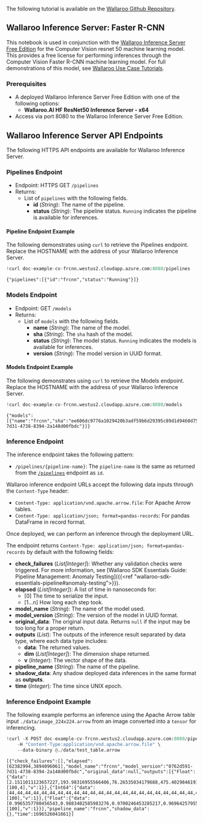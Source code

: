 The following tutorial is available on the [Wallaroo Github Repository](https://github.com/WallarooLabs/Wallaroo_Tutorials/blob/20231004-wallaroo-inference-server/wallaroo-inference-server-tutorials/wallaroo-inference-server-hf-summarizer).

## Wallaroo Inference Server:  Faster R-CNN

This notebook is used in conjunction with the [Wallaroo Inference Server Free Edition](https://docs.wallaroo.ai/wallaroo-inferencing-server/) for the Computer Vision resnet 50 machine learning model.  This provides a free license for performing inferences through the Computer Vision Faster R-CNN machine learning model.  For full demonstrations of this model, see [Wallaroo Use Case Tutorials](https://docs.wallaroo.ai/wallaroo-use-case-tutorials/wallaroo-use-case-computer-vision/use-case-computer-vision-retail/).

### Prerequisites

* A deployed Wallaroo Inference Server Free Edition with one of the following options:
  * **Wallaroo.AI HF ResNet50 Inference Server - x64**
* Access via port 8080 to the Wallaroo Inference Server Free Edition.

## Wallaroo Inference Server API Endpoints

The following HTTPS API endpoints are available for Wallaroo Inference Server.

### Pipelines Endpoint

* Endpoint: HTTPS GET `/pipelines`
* Returns:
  * List of `pipelines` with the following fields.
    * **id** (*String*): The name of the pipeline.
    * **status** (*String*): The pipeline status.  `Running` indicates the pipeline is available for inferences.

#### Pipeline Endpoint Example

The following demonstrates using `curl` to retrieve the Pipelines endpoint.  Replace the HOSTNAME with the address of your Wallaroo Inference Server.

```python
!curl doc-example-cv-frcnn.westus2.cloudapp.azure.com:8080/pipelines
```

    {"pipelines":[{"id":"frcnn","status":"Running"}]}

### Models Endpoint

* Endpoint: GET `/models`
* Returns:
  * List of `models` with the following fields.
    * **name** (*String*):  The name of the model.
    * **sha** (*String*):  The `sha` hash of the model.
    * **status** (*String*):  The model status.  `Running` indicates the models is available for inferences.
    * **version** (*String*): The model version in UUID format.

#### Models Endpoint Example

The following demonstrates using `curl` to retrieve the Models endpoint.  Replace the HOSTNAME with the address of your Wallaroo Inference Server.

```python
!curl doc-example-cv-frcnn.westus2.cloudapp.azure.com:8080/models
```

    {"models":[{"name":"frcnn","sha":"ee606dc9776a1029420b3adf59b6d29395c89d1d9460d75045a1f2f152d288e7","status":"Running","version":"0762d591-7d31-4738-8394-2a148d00fbdc"}]}

### Inference Endpoint

The inference endpoint takes the following pattern:

* `/pipelines/{pipeline-name}`:  The `pipeline-name` is the same as returned from the [`/pipelines`](#list-pipelines) endpoint as `id`.

Wallaroo inference endpoint URLs accept the following data inputs through the `Content-Type` header:

* `Content-Type: application/vnd.apache.arrow.file`: For Apache Arrow tables.
* `Content-Type: application/json; format=pandas-records`: For pandas DataFrame in record format.

Once deployed, we can perform an inference through the deployment URL.

The endpoint returns `Content-Type: application/json; format=pandas-records` by default with the following fields:

* **check_failures** (*List[Integer]*): Whether any validation checks were triggered.  For more information, see [Wallaroo SDK Essentials Guide: Pipeline Management: Anomaly Testing]({{<ref "wallaroo-sdk-essentials-pipeline#anomaly-testing">}}).
* **elapsed** (*List[Integer]*): A list of time in nanoseconds for:
  * [0] The time to serialize the input.
  * [1...n] How long each step took.
* **model_name** (*String*): The name of the model used.
* **model_version** (*String*): The version of the model in UUID format.
* **original_data**: The original input data.  Returns `null` if the input may be too long for a proper return.
* **outputs** (*List*): The outputs of the inference result separated by data type, where each data type includes:
  * **data**: The returned values.
  * **dim** (*List[Integer]*): The dimension shape returned.
  * **v** (*Integer*): The vector shape of the data.
* **pipeline_name**  (*String*): The name of the pipeline.
* **shadow_data**: Any shadow deployed data inferences in the same format as **outputs**.
* **time** (*Integer*): The time since UNIX epoch.

### Inference Endpoint Example

The following example performs an inference using the Apache Arrow table input `./data/image_224x224.arrow` from an image converted into a `tensor` for inferencing.

```python
!curl -X POST doc-example-cv-frcnn.westus2.cloudapp.azure.com:8080/pipelines/frcnn \
    -H "Content-Type:application/vnd.apache.arrow.file" \
    --data-binary @./data/test_table.arrow
```

    [{"check_failures":[],"elapsed":[62382994,3894096061],"model_name":"frcnn","model_version":"0762d591-7d31-4738-8394-2a148d00fbdc","original_data":null,"outputs":[{"Float":{"data":[2.1511011123657227,193.98316955566406,76.26535034179688,475.4029846191406,610.822509765625,98.60633087158203,639.8867797851562,232.27053833007812,544.2866821289062,98.7265396118164,581.2883911132812,230.20494079589844,454.9934387207031,113.0856704711914,484.7846374511719,210.12820434570312,502.5888671875,331.87664794921875,551.2268676757812,476.4918212890625,538.5425415039062,292.1205139160156,587.4655151367188,468.1288146972656,578.5416870117188,99.70755767822266,617.2246704101562,233.57081604003906,548.552001953125,191.84564208984375,577.3058471679688,238.4773712158203,459.8332824707031,344.297119140625,505.42633056640625,456.7117919921875,483.4716796875,110.56584930419922,514.0936279296875,205.00155639648438,262.1221923828125,190.36659240722656,323.49029541015625,405.2057800292969,511.6675109863281,104.53833770751953,547.0171508789062,228.23663330078125,75.39196014404297,205.6231231689453,168.49893188476562,453.44085693359375,362.5065612792969,173.1685791015625,398.6695556640625,371.8243103027344,490.4246826171875,337.62701416015625,534.1234130859375,461.0242004394531,351.3855895996094,169.14898681640625,390.75830078125,244.0699005126953,525.1982421875,291.7389831542969,570.5552978515625,417.6438903808594,563.4224243164062,285.3888854980469,609.3085327148438,452.2594299316406,425.579345703125,366.2491455078125,480.6353454589844,474.5400085449219,154.53799438476562,198.03770446777344,227.64283752441406,439.8441162109375,597.0289306640625,273.6045837402344,637.2067260742188,439.0321350097656,473.88763427734375,293.419921875,519.7537231445312,349.23040771484375,262.7759704589844,192.0358123779297,313.3096008300781,258.3465881347656,521.1492919921875,152.8902587890625,534.859619140625,246.52365112304688,389.8963317871094,178.07867431640625,431.87554931640625,360.5932312011719,215.99900817871094,179.52967834472656,280.2846984863281,421.9092102050781,523.6453857421875,310.7387390136719,560.3648681640625,473.5797119140625,151.71310424804688,191.4107666015625,228.7101287841797,443.3218688964844,0.507830798625946,14.856098175048828,504.5198059082031,405.7276916503906,443.83685302734375,340.1248779296875,532.83740234375,475.77716064453125,472.37847900390625,329.13092041015625,494.0364685058594,352.5906066894531,572.41455078125,286.2613220214844,601.86767578125,384.58990478515625,532.7720947265625,189.8910369873047,551.902587890625,241.760498046875,564.0308837890625,105.75121307373047,597.0350952148438,225.32579040527344,551.2584838867188,287.16033935546875,590.9205932617188,405.7154846191406,70.46804809570312,0.39822694659233093,92.78654479980469,84.401123046875,349.4453430175781,3.618438959121704,392.6148376464844,98.43362426757812,64.40483856201172,215.1493377685547,104.09456634521484,436.5079650878906,615.121826171875,269.4668273925781,633.3085327148438,306.0345153808594,238.31851196289062,0.7395721673965454,290.289794921875,91.30622863769531,449.37347412109375,337.3955383300781,480.132080078125,369.35125732421875,74.95623016357422,191.84234619140625,164.2128448486328,457.0014343261719,391.9664611816406,6.255006790161133,429.2305603027344,100.72328186035156,597.4866333007812,276.6980895996094,618.0615234375,298.6277770996094,384.5116882324219,171.95826721191406,407.0126953125,205.28720092773438,341.5733947753906,179.80580139160156,365.8834533691406,208.57888793945312,555.0277709960938,288.626953125,582.6162109375,358.0912780761719,615.9203491210938,264.926513671875,632.3316040039062,280.25518798828125,297.9515380859375,0.5227981805801392,347.18743896484375,95.13105773925781,311.648681640625,203.67933654785156,369.6169128417969,392.58062744140625,163.1035614013672,0.0,227.6746826171875,86.4968490600586,68.51898956298828,1.870926022529602,161.25877380371094,82.89816284179688,593.6093139648438,103.26359558105469,617.1240234375,200.96546936035156,263.3114929199219,200.12203979492188,275.6990051269531,234.26516723632812,592.228515625,279.66064453125,619.7049560546875,379.147705078125,597.7548828125,269.654296875,618.5473022460938,286.25213623046875,478.0430603027344,204.3616485595703,530.0074462890625,239.35195922851562,501.34527587890625,289.280029296875,525.7659912109375,333.00262451171875,462.4776916503906,336.9205627441406,491.3201599121094,358.18914794921875,254.40383911132812,203.89566040039062,273.6617736816406,237.1314239501953,307.9604187011719,154.70947265625,440.4544982910156,386.8805847167969,195.53915405273438,187.13592529296875,367.65179443359375,404.9109802246094,77.52113342285156,2.93235182762146,160.15235900878906,81.59642028808594,577.6480102539062,283.400390625,601.4359130859375,307.4188537597656,516.6387329101562,129.7450408935547,540.4093627929688,242.17572021484375,543.2536010742188,253.3868865966797,631.3576049804688,466.62567138671875,271.13580322265625,45.97062683105469,640.0,456.8823547363281,568.7720336914062,188.66448974609375,595.8660278320312,235.05397033691406,400.99700927734375,169.88531494140625,419.3564453125,185.80076599121094,473.9580993652344,328.0773620605469,493.2315979003906,339.41436767578125,602.985107421875,376.3950500488281,633.742431640625,438.6175842285156,480.9596252441406,117.62994384765625,525.0882568359375,242.7487030029297,215.71177673339844,194.8744659423828,276.59906005859375,414.3832092285156,462.2966003417969,331.9463806152344,493.1417541503906,347.9764709472656,543.9497680664062,196.90623474121094,556.0431518554688,238.9914093017578,386.82049560546875,446.6134033203125,428.8106384277344,480.0000305175781,152.22515869140625,0.0,226.9856414794922,85.44817352294922,616.9181518554688,246.15548706054688,630.8656005859375,273.4844665527344,576.3336181640625,100.67465209960938,601.962890625,183.6100616455078,260.9930419921875,202.7347869873047,319.4052429199219,304.1719970703125,333.5813903808594,169.7592315673828,390.9659118652344,278.0940246582031,286.2676696777344,3.7005159854888916,319.3962097167969,88.7715835571289,532.5545043945312,209.36183166503906,552.5841674804688,240.0896453857422,572.9991455078125,207.65208435058594,595.6241455078125,235.4663543701172,6.274436950683594,0.5994095206260681,96.0499267578125,81.27410888671875,203.32298278808594,188.94265747070312,227.27435302734375,254.29417419433594,513.7689208984375,154.48574829101562,531.3786010742188,245.21615600585938,547.5381469726562,369.9145202636719,583.13916015625,470.3020935058594,316.64532470703125,252.806640625,336.654541015625,272.8283386230469,234.79965209960938,0.0003524780331645161,298.05706787109375,92.01449584960938,523.0662841796875,195.2969207763672,534.4849853515625,242.2367401123047,467.7620849609375,202.35621643066406,536.2362060546875,245.5334014892578,146.07208251953125,0.9752746820449829,178.93894958496094,83.21017456054688,18.780662536621094,1.0261597633361816,249.98724365234375,88.49466705322266,600.9063720703125,270.4198303222656,625.3632202148438,297.9408264160156,556.4094848632812,287.8470153808594,580.2647094726562,322.64727783203125,80.67057037353516,161.22784423828125,638.6259765625,480.0000305175781,455.983154296875,334.66290283203125,480.167236328125,349.97784423828125,613.990478515625,267.98065185546875,635.9580688476562,375.177490234375,345.7596435546875,2.459097385406494,395.9118347167969,99.68698120117188],"dim":[100,4],"v":1}},{"Int64":{"data":[44,44,44,44,44,44,44,44,44,44,44,44,44,44,44,44,44,44,44,44,44,44,44,44,44,44,44,86,82,44,44,44,44,44,44,84,84,44,44,44,44,86,84,44,44,44,44,44,84,44,44,84,44,44,44,44,51,44,44,44,44,44,44,44,44,44,82,44,44,44,44,44,86,44,44,1,84,44,44,44,44,84,47,47,84,14,44,44,53,84,47,47,44,84,44,44,82,44,44,44],"dim":[100],"v":1}},{"Float":{"data":[0.9965357780456543,0.9883402585983276,0.9700246453285217,0.9696425795555115,0.9647804498672485,0.9603756666183472,0.9542890191078186,0.9467539191246033,0.946523904800415,0.9448496699333191,0.9361184239387512,0.9165345430374146,0.9133635759353638,0.8874814510345459,0.8440590500831604,0.8255265355110168,0.8232693076133728,0.8174006938934326,0.7956525087356567,0.7866907715797424,0.7731487154960632,0.7519370317459106,0.7360916137695312,0.7009188532829285,0.6932355165481567,0.650771975517273,0.6324360966682434,0.5787761807441711,0.5023477673530579,0.5016375780105591,0.44628554582595825,0.4280437231063843,0.4253791868686676,0.39086252450942993,0.3683646619319916,0.34732428193092346,0.32950618863105774,0.3105373680591583,0.290763258934021,0.28558316826820374,0.2668001651763916,0.26302841305732727,0.2544434070587158,0.2456863522529602,0.23536619544029236,0.2332199662923813,0.22612977027893066,0.22483190894126892,0.22332394123077393,0.2144296020269394,0.20122256875038147,0.1975485235452652,0.19439265131950378,0.1908392459154129,0.18713772296905518,0.17646068334579468,0.1662893146276474,0.16326230764389038,0.14825181663036346,0.13694529235363007,0.12920643389225006,0.1281532198190689,0.12235746532678604,0.12128996849060059,0.11628169566392899,0.11498632282018661,0.11184822022914886,0.110161192715168,0.10950638353824615,0.10391511023044586,0.10385661572217941,0.09757373481988907,0.09632062166929245,0.0955762192606926,0.09159914404153824,0.09062063694000244,0.08262358605861664,0.08223513513803482,0.07993929833173752,0.07989177107810974,0.0787586122751236,0.0782012939453125,0.07737930119037628,0.07690244168043137,0.07593464851379395,0.07503405958414078,0.07482589781284332,0.06898099929094315,0.0684114620089531,0.06764157116413116,0.06575051695108414,0.06490862369537354,0.061884183436632156,0.060101211071014404,0.05788714438676834,0.05717653036117554,0.05661648511886597,0.05601711571216583,0.054582688957452774,0.053669560700654984],"dim":[100],"v":1}}],"pipeline_name":"frcnn","shadow_data":{},"time":1696526041661}]
